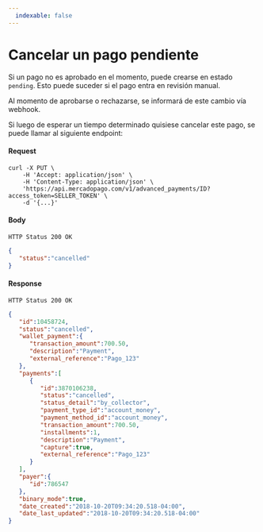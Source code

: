 ```yaml
---
  indexable: false
---
```


# Cancelar un pago pendiente

Si un pago no es aprobado en el momento, puede crearse en estado `pending`. Esto puede suceder si el pago entra en revisión manual. 

Al momento de aprobarse o rechazarse, se informará de este cambio vía webhook. 

Si luego de esperar un tiempo determinado quisiese cancelar este pago, se puede llamar al siguiente endpoint:


#### Request
```curl
curl -X PUT \
    -H 'Accept: application/json' \
    -H 'Content-Type: application/json' \
    'https://api.mercadopago.com/v1/advanced_payments/ID?access_token=SELLER_TOKEN' \
    -d '{...}'
```

#### Body
`HTTP Status 200 OK`
```json
{
   "status":"cancelled"
}
```

#### Response
`HTTP Status 200 OK`
```json
{
   "id":10458724,
   "status":"cancelled",
   "wallet_payment":{
      "transaction_amount":700.50,
      "description":"Payment",
      "external_reference":"Pago_123"
   },
   "payments":[
      {
         "id":3870106238,
         "status":"cancelled",
         "status_detail":"by_collector",
         "payment_type_id":"account_money",
         "payment_method_id":"account_money",
         "transaction_amount":700.50,
         "installments":1,
         "description":"Payment",
         "capture":true,
         "external_reference":"Pago_123"
      }
   ],
   "payer":{
      "id":786547
   },
   "binary_mode":true,
   "date_created":"2018-10-20T09:34:20.518-04:00",
   "date_last_updated":"2018-10-20T09:34:20.518-04:00"
}
```
